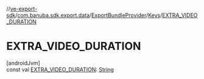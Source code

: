 //[ve-export-sdk](../../../../index.md)/[com.banuba.sdk.export.data](../../index.md)/[ExportBundleProvider](../index.md)/[Keys](index.md)/[EXTRA_VIDEO_DURATION](-e-x-t-r-a_-v-i-d-e-o_-d-u-r-a-t-i-o-n.md)

# EXTRA_VIDEO_DURATION

[androidJvm]\
const val [EXTRA_VIDEO_DURATION](-e-x-t-r-a_-v-i-d-e-o_-d-u-r-a-t-i-o-n.md): [String](https://kotlinlang.org/api/latest/jvm/stdlib/kotlin/-string/index.html)
